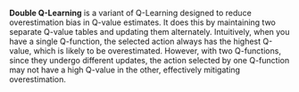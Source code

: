 **Double Q-Learning** is a variant of Q-Learning designed to reduce overestimation bias in Q-value estimates. It does this by maintaining two separate Q-value tables and updating them alternately. Intuitively, when you have a single Q-function, the selected action always has the highest Q-value, which is likely to be overestimated. However, with two Q-functions, since they undergo different updates, the action selected by one Q-function may not have a high Q-value in the other, effectively mitigating overestimation.